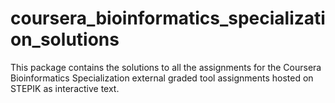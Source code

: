 # coursera_bioinformatics_specialization_solutions

This package contains the solutions to all the assignments for the Coursera
Bioinformatics Specialization external graded tool assignments hosted on STEPIK as interactive text.
